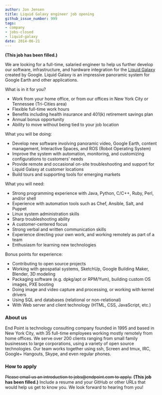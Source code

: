 ```yaml
---
author: Jon Jensen
title: Liquid Galaxy engineer job opening
github_issue_number: 999
tags:
- company
- jobs-closed
- liquid-galaxy
date: 2014-06-21
---
```


**(This job has been filled.)**

We are looking for a full-time, salaried engineer to help us further develop our software, infrastructure, and hardware integration for the [Liquid Galaxy](https://www.visionport.com/) created by Google. Liquid Galaxy is an impressive panoramic system for Google Earth and other applications.

What is in it for you?

- Work from your home office, or from our offices in New York City or Tennessee (Tri-Cities area)
- Flexible full-time work hours
- Benefits including health insurance and 401(k) retirement savings plan
- Annual bonus opportunity
- Ability to move without being tied to your job location

What you will be doing:

- Develop new software involving panoramic video, Google Earth, content management, Interactive Spaces, and ROS (Robot Operating System)
- Improve the system with automation, monitoring, and customizing configurations to customers’ needs
- Provide remote and occasional on-site troubleshooting and support for Liquid Galaxy at customer locations
- Build tours and supporting tools for emerging markets

What you will need:

- Strong programming experience with Java, Python, C/C++, Ruby, Perl, and/or shell
- Experience with automation tools such as Chef, Ansible, Salt, and Puppet
- Linux system administration skills
- Sharp troubleshooting ability
- A customer-centered focus
- Strong verbal and written communication skills
- Experience directing your own work, and working remotely as part of a team
- Enthusiasm for learning new technologies

Bonus points for experience:

- Contributing to open source projects
- Working with geospatial systems, SketchUp, Google Building Maker, Blender, 3D modeling
- Packaging software (e.g. dpkg/apt or RPM/Yum), building custom OS images, PXE booting
- Doing image and video capture and processing, or working with kernel drivers
- Using SQL and databases (relational or non-relational)
- With Web server and client technology (HTML, CSS, JavaScript, etc.)

### About us

End Point is technology consulting company founded in 1995 and based in New York City, with 35 full-time employees working mostly remotely from home offices. We serve over 200 clients ranging from small family businesses to large corporations, using a variety of open source technologies. Our team works together using ssh, Screen and tmux, IRC, Google+ Hangouts, Skype, and even regular phones.

### How to apply

~~Please email us an introduction to jobs&#x40;endpoint.com to apply.~~
**(This job has been filled.)**
Include a resume and your GitHub or other URLs that would help us get to know you. We look forward to hearing from you!
